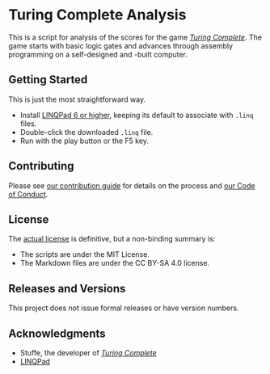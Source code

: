 # Turing Complete Analysis

This is a script for analysis of the scores for the game [_Turing Complete_](https://turingcomplete.game/). The game starts with basic logic gates and advances through assembly programming on a self-designed and -built computer.

## Getting Started

This is just the most straightforward way.

* Install [LINQPad 6 or higher](https://www.linqpad.net/), keeping its default to associate with `.linq` files.
* Double-click the downloaded `.linq` file.
* Run with the play button or the F5 key.

## Contributing

Please see [our contribution guide](CONTRIBUTING.md) for details on the process and [our Code of Conduct](CODE_OF_CONDUCT.md).

## License

The [actual license](LICENSE.md) is definitive, but a non-binding summary is:

* The scripts are under the MIT License.
* The Markdown files are under the CC BY-SA 4.0 license.

## Releases and Versions

This project does not issue formal releases or have version numbers.

## Acknowledgments

* Stuffe, the developer of [_Turing Complete_](https://turingcomplete.game/)
* [LINQPad](https://www.linqpad.net/)
